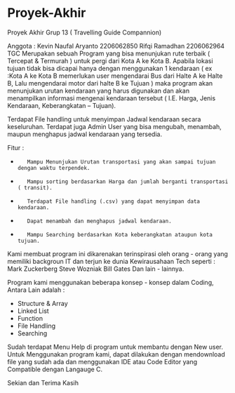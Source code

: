 # Proyek-Akhir
Proyek Akhir Grup 13 ( Travelling Guide Compannion)


Anggota :
          Kevin Naufal Aryanto    2206062850
          Rifqi Ramadhan          2206062964
TGC Merupakan sebuah  Program yang bisa menunjukan rute terbaik ( Tercepat & Termurah ) untuk pergi dari Kota A ke Kota B. Apabila lokasi tujuan tidak bisa dicapai hanya dengan menggunakan 1 kendaraan (  ex :Kota A ke Kota B memerlukan user mengendarai Bus dari Halte A ke Halte B, Lalu mengendarai motor dari halte B ke Tujuan ) maka program akan menunjukan urutan kendaraan yang harus digunakan dan akan menampilkan informasi mengenai kendaraan tersebut ( I.E. Harga, Jenis Kendaraan, Keberangkatan – Tujuan).

Terdapat File handling untuk menyimpan Jadwal kendaraan secara keseluruhan. Terdapat juga Admin User yang bisa mengubah, menambah, maupun menghapus jadwal kendaraan yang tersedia.

 

Fitur :

-        Mampu Menunjukan Urutan transportasi yang akan sampai tujuan dengan waktu terpendek.

-        Mampu sorting berdasarkan Harga dan jumlah berganti transportasi ( transit).

-        Terdapat File handling (.csv) yang dapat menyimpan data kendaraan.

-        Dapat menambah dan menghapus jadwal kendaraan.

-        Mampu Searching berdasarkan Kota keberangkatan ataupun kota tujuan.


Kami membuat program ini dikarenakan terinspirasi oleh orang - orang yang memiliki backgroun IT dan terjun ke dunia Kewirausahaan Tech seperti :
Mark Zuckerberg
Steve Wozniak
Bill Gates
Dan lain - lainnya.

Program kami menggunakan beberapa konsep - konsep dalam Coding, Antara Lain adalah :

- Structure & Array
- Linked List
- Function
- File Handling
- Searching

Sudah terdapat Menu Help di program untuk membantu dengan New user.
Untuk Menggunakan program kami, dapat dilakukan dengan mendownload file yang sudah ada dan menggunakan IDE atau Code Editor yang Compatible dengan Langauge C.


Sekian dan Terima Kasih
